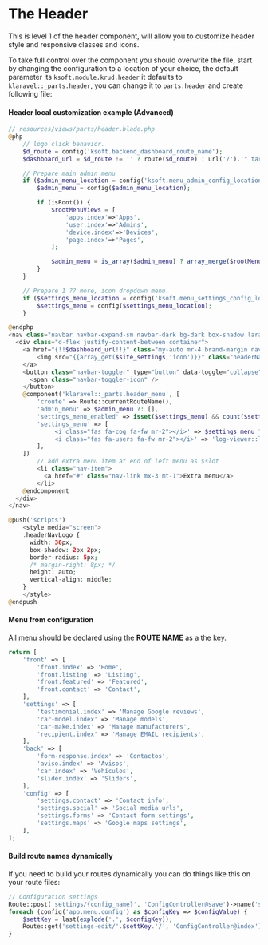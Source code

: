 # The Header

This is level 1 of the header component, will allow you to customize header style and responsive classes and icons.

To take full control over the component you should overwrite the file, start by changing the configuration
to a location of your choice, the default parameter its `ksoft.module.krud.header` it defaults to `klaravel::_parts.header`, you can change it to `parts.header` and create following file:

#### Header local customization example (Advanced)

```php
// resources/views/parts/header.blade.php
@php
    // logo click behavior.
    $d_route = config('ksoft.backend_dashboard_route_name');
    $dashboard_url = $d_route != '' ? route($d_route) : url('/').'" target="_blank';

    // Prepare main admin menu
    if ($admin_menu_location = config('ksoft.menu_admin_config_location')) {
        $admin_menu = config($admin_menu_location);

        if (isRoot()) {
            $rootMenuViews = [
                'apps.index'=>'Apps',
                'user.index'=>'Admins',
                'device.index'=>'Devices',
                'page.index'=>'Pages',
            ];

            $admin_menu = is_array($admin_menu) ? array_merge($rootMenuViews, $admin_menu) : $rootMenuViews;
        }
    }

    // Prepare 1 ?? more, icon dropdown menu.
    if ($settings_menu_location = config('ksoft.menu_settings_config_location')) {
        $settings_menu = config($settings_menu_location);
    }

@endphp
<nav class="navbar navbar-expand-sm navbar-dark bg-dark box-shadow larappHead">
  <div class="d-flex justify-content-between container">
    <a href="{!!$dashboard_url!!}" class="my-auto mr-4 brand-margin navbar-brand">
        <img src="{{array_get($site_settings,'icon')}}" class="headerNavLogo" alt="{{ array_get($site_settings,'name') }}" title="{{ array_get($site_settings,'name') }}">
    </a>
    <button class="navbar-toggler" type="button" data-toggle="collapse" data-target="#navbarHeader" aria-controls="navbarHeader" aria-expanded="true" aria-label="Toggle navigation">
      <span class="navbar-toggler-icon" />
    </button>
    @component('klaravel::_parts.header_menu', [
        'croute' => Route::currentRouteName(),
        'admin_menu' => $admin_menu ?: [],
        'settings_menu_enabled' => isset($settings_menu) && count($settings_menu)>0,
        'settings_menu' => [
            '<i class="fas fa-cog fa-fw mr-2"></i>' => $settings_menu ?? [],
            '<i class="fas fa-users fa-fw mr-2"></i>' => 'log-viewer::logs.list' ,
        ],
    ])
        // add extra menu item at end of left menu as $slot
        <li class="nav-item">
          <a href="#" class="nav-link mx-3 mt-1">Extra menu</a>
        </li>
    @endcomponent
  </div>
</nav>

@push('scripts')
    <style media="screen">
    .headerNavLogo {
      width: 36px;
      box-shadow: 2px 2px;
      border-radius: 5px;
      /* margin-right: 8px; */
      height: auto;
      vertical-align: middle;
    }
    </style>
@endpush
```

#### Menu from configuration

All menu should be declared using the **ROUTE NAME** as a the key.

```php
return [
    'front' => [
        'front.index' => 'Home',
        'front.listing' => 'Listing',
        'front.featured' => 'Featured',
        'front.contact' => 'Contact',
    ],
    'settings' => [
        'testimonial.index' => 'Manage Google reviews',
        'car-model.index' => 'Manage models',
        'car-make.index' => 'Manage manufacturers',
        'recipient.index' => 'Manage EMAIL recipients',
    ],
    'back' => [
        'form-response.index' => 'Contactos',
        'aviso.index' => 'Avisos',
        'car.index' => 'Vehículos',
        'slider.index' => 'Sliders',
    ],
    'config' => [
        'settings.contact' => 'Contact info',
        'settings.social' => 'Social media urls',
        'settings.forms' => 'Contact form settings',
        'settings.maps' => 'Google maps settings',
    ],
];
```

#### Build route names dynamically

If you need to build your routes dynamically you can do things like this on your route files:

```php
// Configuration settings
Route::post('settings/{config_name}', 'ConfigController@save')->name('settings.save');
foreach (config('app.menu.config') as $configKey => $configValue) {
    $settKey = last(explode('.', $configKey));
    Route::get('settings-edit/'.$settKey.'/', 'ConfigController@index')->name('settings.'.$settKey)->where('key',$settKey);
}
```
